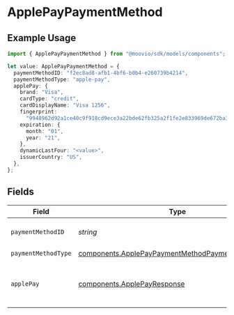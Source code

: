 # ApplePayPaymentMethod

## Example Usage

```typescript
import { ApplePayPaymentMethod } from "@moovio/sdk/models/components";

let value: ApplePayPaymentMethod = {
  paymentMethodID: "f2ec8ad8-afb1-4bf6-b0b4-e260739b4214",
  paymentMethodType: "apple-pay",
  applePay: {
    brand: "Visa",
    cardType: "credit",
    cardDisplayName: "Visa 1256",
    fingerprint:
      "9948962d92a1ce40c9f918cd9ece3a22bde62fb325a2f1fe2e833969de672ba3",
    expiration: {
      month: "01",
      year: "21",
    },
    dynamicLastFour: "<value>",
    issuerCountry: "US",
  },
};
```

## Fields

| Field                                                                                                                  | Type                                                                                                                   | Required                                                                                                               | Description                                                                                                            |
| ---------------------------------------------------------------------------------------------------------------------- | ---------------------------------------------------------------------------------------------------------------------- | ---------------------------------------------------------------------------------------------------------------------- | ---------------------------------------------------------------------------------------------------------------------- |
| `paymentMethodID`                                                                                                      | *string*                                                                                                               | :heavy_check_mark:                                                                                                     | ID of the payment method.                                                                                              |
| `paymentMethodType`                                                                                                    | [components.ApplePayPaymentMethodPaymentMethodType](../../models/components/applepaypaymentmethodpaymentmethodtype.md) | :heavy_check_mark:                                                                                                     | N/A                                                                                                                    |
| `applePay`                                                                                                             | [components.ApplePayResponse](../../models/components/applepayresponse.md)                                             | :heavy_check_mark:                                                                                                     | Describes an Apple Pay token on a Moov account.                                                                        |